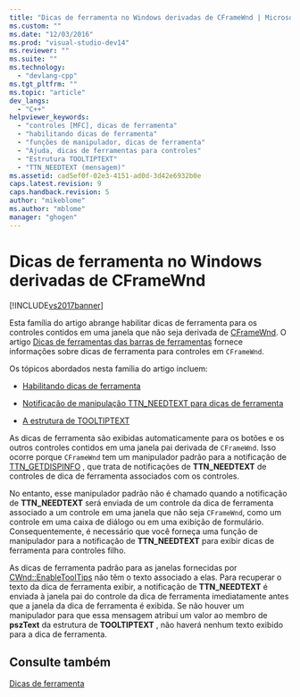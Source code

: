 ```yaml
---
title: "Dicas de ferramenta no Windows derivadas de CFrameWnd | Microsoft Docs"
ms.custom: ""
ms.date: "12/03/2016"
ms.prod: "visual-studio-dev14"
ms.reviewer: ""
ms.suite: ""
ms.technology: 
  - "devlang-cpp"
ms.tgt_pltfrm: ""
ms.topic: "article"
dev_langs: 
  - "C++"
helpviewer_keywords: 
  - "controles [MFC], dicas de ferramenta"
  - "habilitando dicas de ferramenta"
  - "funções de manipulador, dicas de ferramenta"
  - "Ajuda, dicas de ferramentas para controles"
  - "Estrutura TOOLTIPTEXT"
  - "TTN_NEEDTEXT (mensagem)"
ms.assetid: cad5ef0f-02e3-4151-ad0d-3d42e6932b0e
caps.latest.revision: 9
caps.handback.revision: 5
author: "mikeblome"
ms.author: "mblome"
manager: "ghogen"
---
```

# Dicas de ferramenta no Windows derivadas de CFrameWnd
[!INCLUDE[vs2017banner](../assembler/inline/includes/vs2017banner.md)]

Esta família do artigo abrange habilitar dicas de ferramenta para os controles contidos em uma janela que não seja derivada de [CFrameWnd](../mfc/reference/cframewnd-class.md).  O artigo [Dicas de ferramentas das barras de ferramentas](../Topic/Toolbar%20Tool%20Tips.md) fornece informações sobre dicas de ferramenta para controles em `CFrameWnd`.  
  
 Os tópicos abordados nesta família do artigo incluem:  
  
-   [Habilitando dicas de ferramenta](../mfc/enabling-tool-tips.md)  
  
-   [Notificação de manipulação TTN\_NEEDTEXT para dicas de ferramenta](../Topic/Handling%20TTN_NEEDTEXT%20Notification%20for%20Tool%20Tips.md)  
  
-   [A estrutura de TOOLTIPTEXT](../mfc/tooltiptext-structure.md)  
  
 As dicas de ferramenta são exibidas automaticamente para os botões e os outros controles contidos em uma janela pai derivada de `CFrameWnd`.  Isso ocorre porque `CFrameWnd` tem um manipulador padrão para a notificação de [TTN\_GETDISPINFO](http://msdn.microsoft.com/library/windows/desktop/bb760269) , que trata de notificações de **TTN\_NEEDTEXT** de controles de dica de ferramenta associados com os controles.  
  
 No entanto, esse manipulador padrão não é chamado quando a notificação de **TTN\_NEEDTEXT** será enviada de um controle da dica de ferramenta associado a um controle em uma janela que não seja `CFrameWnd`, como um controle em uma caixa de diálogo ou em uma exibição de formulário.  Consequentemente, é necessário que você forneça uma função de manipulador para a notificação de **TTN\_NEEDTEXT** para exibir dicas de ferramenta para controles filho.  
  
 As dicas de ferramenta padrão para as janelas fornecidas por [CWnd::EnableToolTips](../Topic/CWnd::EnableToolTips.md) não têm o texto associado a elas.  Para recuperar o texto da dica de ferramenta exibir, a notificação de **TTN\_NEEDTEXT** é enviada à janela pai do controle da dica de ferramenta imediatamente antes que a janela da dica de ferramenta é exibida.  Se não houver um manipulador para que essa mensagem atribui um valor ao membro de **pszText** da estrutura de **TOOLTIPTEXT** , não haverá nenhum texto exibido para a dica de ferramenta.  
  
## Consulte também  
 [Dicas de ferramenta](../mfc/tool-tips.md)